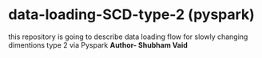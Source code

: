 # data-loading-SCD-type-2 (pyspark)
this repository is going to describe data loading flow for slowly changing dimentions type 2 via Pyspark
<b> Author- Shubham Vaid
